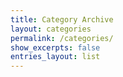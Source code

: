 ```yaml
---
title: Category Archive
layout: categories
permalink: /categories/
show_excerpts: false 
entries_layout: list 
---
```

